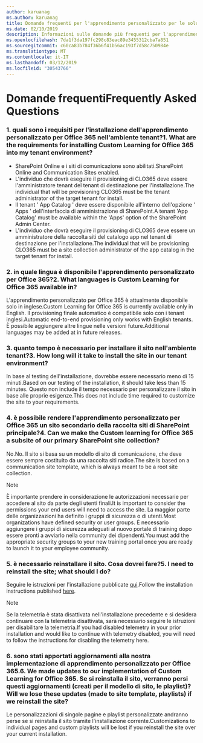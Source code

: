 ```yaml
---
author: karuanag
ms.author: karuanag
title: Domande frequenti per l'apprendimento personalizzato per le soluzioni di Office 365
ms.date: 02/10/2019
description: Informazioni sulle domande più frequenti per l'apprendimento personalizzato per Office 365
ms.openlocfilehash: 7da1f3da197fc298c83eac89e3455312cba7a851
ms.sourcegitcommit: c60ca83b784f36b6f41b56ac193f7d58c750984e
ms.translationtype: MT
ms.contentlocale: it-IT
ms.lasthandoff: 03/12/2019
ms.locfileid: "30543766"
---
```

# <a name="frequently-asked-questions"></a><span data-ttu-id="84b0a-103">Domande frequenti</span><span class="sxs-lookup"><span data-stu-id="84b0a-103">Frequently Asked Questions</span></span>

### <a name="1-what-are-the-requirements-for-installing-custom-learning-for-office-365-into-my-tenant-environment"></a><span data-ttu-id="84b0a-104">1. quali sono i requisiti per l'installazione dell'apprendimento personalizzato per Office 365 nell'ambiente tenant?</span><span class="sxs-lookup"><span data-stu-id="84b0a-104">1. What are the requirements for installing Custom Learning for Office 365 into my tenant environment?</span></span>

- <span data-ttu-id="84b0a-105">SharePoint Online e i siti di comunicazione sono abilitati.</span><span class="sxs-lookup"><span data-stu-id="84b0a-105">SharePoint Online and Communication Sites enabled.</span></span>
- <span data-ttu-id="84b0a-106">L'individuo che dovrà eseguire il provisioning di CLO365 deve essere l'amministratore tenant del tenant di destinazione per l'installazione.</span><span class="sxs-lookup"><span data-stu-id="84b0a-106">The individual that will be provisioning CLO365 must be the tenant administrator of the target tenant for install.</span></span>
- <span data-ttu-id="84b0a-107">Il tenant ' App Catalog ' deve essere disponibile all'interno dell'opzione ' Apps ' dell'interfaccia di amministrazione di SharePoint.</span><span class="sxs-lookup"><span data-stu-id="84b0a-107">A tenant 'App Catalog' must be available within the 'Apps' option of the SharePoint Admin Center.</span></span>
- <span data-ttu-id="84b0a-108">L'individuo che dovrà eseguire il provisioning di CLO365 deve essere un amministratore della raccolta siti del catalogo app nel tenant di destinazione per l'installazione.</span><span class="sxs-lookup"><span data-stu-id="84b0a-108">The individual that will be provisioning CLO365 must be a site collection administrator of the app catalog in the target tenant for install.</span></span>

### <a name="2-what-languages-is-custom-learning-for-office-365-available-in"></a><span data-ttu-id="84b0a-109">2. in quale lingua è disponibile l'apprendimento personalizzato per Office 365?</span><span class="sxs-lookup"><span data-stu-id="84b0a-109">2. What languages is Custom Learning for Office 365 available in?</span></span>

<span data-ttu-id="84b0a-110">L'apprendimento personalizzato per Office 365 è attualmente disponibile solo in inglese.</span><span class="sxs-lookup"><span data-stu-id="84b0a-110">Custom Learning for Office 365 is currently available only in English.</span></span> <span data-ttu-id="84b0a-111">Il provisioning finale automatico è compatibile solo con i tenant inglesi.</span><span class="sxs-lookup"><span data-stu-id="84b0a-111">Automatic end-to-end provisioning only works with English tenants.</span></span> <span data-ttu-id="84b0a-112">È possibile aggiungere altre lingue nelle versioni future.</span><span class="sxs-lookup"><span data-stu-id="84b0a-112">Additional languages may be added at in future releases.</span></span>

### <a name="3-how-long-will-it-take-to-install-the-site-in-our-tenant-environment"></a><span data-ttu-id="84b0a-113">3. quanto tempo è necessario per installare il sito nell'ambiente tenant?</span><span class="sxs-lookup"><span data-stu-id="84b0a-113">3. How long will it take to install the site in our tenant environment?</span></span>

<span data-ttu-id="84b0a-114">In base al testing dell'installazione, dovrebbe essere necessario meno di 15 minuti.</span><span class="sxs-lookup"><span data-stu-id="84b0a-114">Based on our testing of the installation, it should take less than 15 minutes.</span></span> <span data-ttu-id="84b0a-115">Questo non include il tempo necessario per personalizzare il sito in base alle proprie esigenze.</span><span class="sxs-lookup"><span data-stu-id="84b0a-115">This does not include time required to customize the site to your requirements.</span></span>

### <a name="4-can-we-make-the-custom-learning-for-office-365-a-subsite-of-our-primary-sharepoint-site-collection"></a><span data-ttu-id="84b0a-116">4. è possibile rendere l'apprendimento personalizzato per Office 365 un sito secondario della raccolta siti di SharePoint principale?</span><span class="sxs-lookup"><span data-stu-id="84b0a-116">4. Can we make the Custom learning for Office 365 a subsite of our primary SharePoint site collection?</span></span>

<span data-ttu-id="84b0a-117">No.</span><span class="sxs-lookup"><span data-stu-id="84b0a-117">No.</span></span> <span data-ttu-id="84b0a-118">Il sito si basa su un modello di sito di comunicazione, che deve essere sempre costituito da una raccolta siti radice.</span><span class="sxs-lookup"><span data-stu-id="84b0a-118">The site is based on a communication site template, which is always meant to be a root site collection.</span></span>

> [!NOTE]
> <span data-ttu-id="84b0a-119">È importante prendere in considerazione le autorizzazioni necessarie per accedere al sito da parte degli utenti finali.</span><span class="sxs-lookup"><span data-stu-id="84b0a-119">It is important to consider the permissions your end users will need to access the site.</span></span> <span data-ttu-id="84b0a-120">La maggior parte delle organizzazioni ha definito i gruppi di sicurezza o di utenti.</span><span class="sxs-lookup"><span data-stu-id="84b0a-120">Most organizations have defined security or user groups.</span></span> <span data-ttu-id="84b0a-121">È necessario aggiungere i gruppi di sicurezza adeguati al nuovo portale di training dopo essere pronti a avviarlo nella community dei dipendenti.</span><span class="sxs-lookup"><span data-stu-id="84b0a-121">You must add the appropriate security groups to your new training portal once you are ready to launch it to your employee community.</span></span>

### <a name="5-i-need-to-reinstall-the-site-what-should-i-do"></a><span data-ttu-id="84b0a-122">5. è necessario reinstallare il sito. Cosa dovrei fare?</span><span class="sxs-lookup"><span data-stu-id="84b0a-122">5. I need to reinstall the site; what should I do?</span></span>

<span data-ttu-id="84b0a-123">Seguire le istruzioni per l'installazione pubblicate [qui](custom_provision.md).</span><span class="sxs-lookup"><span data-stu-id="84b0a-123">Follow the installation instructions published [here](custom_provision.md).</span></span>

> [!NOTE]
> <span data-ttu-id="84b0a-124">Se la telemetria è stata disattivata nell'installazione precedente e si desidera continuare con la telemetria disattivata, sarà necessario seguire le istruzioni per disabilitare la telemetria.</span><span class="sxs-lookup"><span data-stu-id="84b0a-124">If you had disabled telemetry in your prior installation and would like to continue with telemetry disabled, you will need to follow the instructions for disabling the telemetry here.</span></span>

### <a name="6-we-made-updates-to-our-implementation-of-custom-learning-for-office-365-will-we-lose-these-updates-made-to-site-template-playlists-if-we-reinstall-the-site"></a><span data-ttu-id="84b0a-125">6. sono stati apportati aggiornamenti alla nostra implementazione di apprendimento personalizzato per Office 365.</span><span class="sxs-lookup"><span data-stu-id="84b0a-125">6. We made updates to our implementation of Custom Learning for Office 365.</span></span> <span data-ttu-id="84b0a-126">Se si reinstalla il sito, verranno persi questi aggiornamenti (creati per il modello di sito, le playlist)?</span><span class="sxs-lookup"><span data-stu-id="84b0a-126">Will we lose these updates (made to site template, playlists) if we reinstall the site?</span></span>

<span data-ttu-id="84b0a-127">Le personalizzazioni di singole pagine e playlist personalizzate andranno perse se si reinstalla il sito tramite l'installazione corrente.</span><span class="sxs-lookup"><span data-stu-id="84b0a-127">Customizations to individual pages and custom playlists will be lost if you reinstall the site over your current installation.</span></span>  